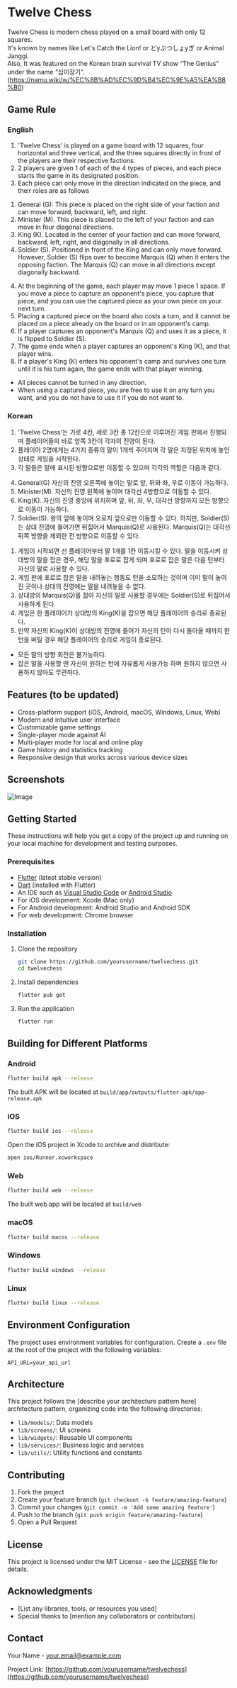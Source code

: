 # Twelve Chess

Twelve Chess is modern chess played on a small board with only 12 squares.  
It's known by names like Let's Catch the Lion! or どуぶつしょуぎ or Animal Janggi.  
Also, It was featured on the Korean brain survival TV show “The Genius” under the name “십이장기”.  
(https://namu.wiki/w/%EC%8B%AD%EC%9D%B4%EC%9E%A5%EA%B8%B0)  

## Game Rule

### English

1. 'Twelve Chess' is played on a game board with 12 squares, four horizontal and three vertical, and the three squares directly in front of the players are their respective factions.
2. 2 players are given 1 of each of the 4 types of pieces, and each piece starts the game in its designated position.
3. Each piece can only move in the direction indicated on the piece, and their roles are as follows
1) General (G): This piece is placed on the right side of your faction and can move forward, backward, left, and right.
2) Minister (M). This piece is placed to the left of your faction and can move in four diagonal directions.
3) King (K). Located in the center of your faction and can move forward, backward, left, right, and diagonally in all directions.
4) Soldier (S). Positioned in front of the King and can only move forward.
However, Soldier (S) flips over to become Marquis (Q) when it enters the opposing faction. The Marquis (Q) can move in all directions except diagonally backward.
4. At the beginning of the game, each player may move 1 piece 1 space. If you move a piece to capture an opponent's piece, you capture that piece, and you can use the captured piece as your own piece on your next turn.
5. Placing a captured piece on the board also costs a turn, and it cannot be placed on a piece already on the board or in an opponent's camp.
6. If a player captures an opponent's Marquis (Q) and uses it as a piece, it is flipped to Soldier (S).
7. The game ends when a player captures an opponent's King (K), and that player wins.
8. If a player's King (K) enters his opponent's camp and survives one turn until it is his turn again, the game ends with that player winning.
* All pieces cannot be turned in any direction.
* When using a captured piece, you are free to use it on any turn you want, and you do not have to use it if you do not want to.

### Korean

1. 'Twelve Chess'는 가로 4칸, 세로 3칸 총 12칸으로 이루어진 게임 판에서 진행되며 플레이어들의 바로 앞쪽 3칸이 각자의 진영이 된다.
2. 플레이어 2명에게는 4가지 종류의 말이 1개씩 주어지며 각 말은 지정된 위치에 놓인 상태로 게임을 시작한다.
3. 각 말들은 말에 표시된 방향으로만 이동할 수 있으며 각각의 역할은 다음과 같다.
4) General(G) 자신의 진영 오른쪽에 놓이는 말로 앞, 뒤와 좌, 우로 이동이 가능하다.
5) Minister(M). 자신의 진영 왼쪽에 놓이며 대각선 4방향으로 이동할 수 있다.
6) King(K). 자신의 진영 중앙에 위치하며 앞, 뒤, 좌, 우, 대각선 방향까지 모든 방향으로 이동이 가능하다.
7) Soldier(S). 왕의 앞에 놓이며 오로지 앞으로만 이동할 수 있다.
하지만, Soldier(S)는 상대 진영에 들어가면 뒤집어서 Marquis(Q)로 사용된다. Marquis(Q)는 대각선 뒤쪽 방향을 제외한 전 방향으로 이동할 수 있다.
1. 게임이 시작되면 선 플레이어부터 말 1개를 1칸 이동시킬 수 있다. 말을 이동시켜 상대방의 말을 잡은 경우, 해당 말을 포로로 잡게 되며 포로로 잡은 말은 다음 턴부터 자신의 말로 사용할 수 있다.
2. 게임 판에 포로로 잡은 말을 내려놓는 행동도 턴을 소모하는 것이며 이미 말이 놓여진 곳이나 상대의 진영에는 말을 내려놓을 수 없다.
3. 상대방의 Marquis(Q)를 잡아 자신의 말로 사용할 경우에는 Soldier(S)로 뒤집어서 사용하게 된다.
4. 게임은 한 플레이어가 상대방의 King(K)을 잡으면 해당 플레이어의 승리로 종료된다.
5. 만약 자신의 King(K)이 상대방의 진영에 들어가 자신의 턴이 다시 돌아올 때까지 한 턴을 버틸 경우 해당 플레이어의 승리로 게임이 종료된다.
* 모든 말의 방향 회전은 불가능하다.
* 잡은 말을 사용할 땐 자신이 원하는 턴에 자유롭게 사용가능 하며 원하지 않으면 사용하지 않아도 무관하다.

## Features (to be updated)

- Cross-platform support (iOS, Android, macOS, Windows, Linux, Web)
- Modern and intuitive user interface
- Customizable game settings
- Single-player mode against AI
- Multi-player mode for local and online play
- Game history and statistics tracking
- Responsive design that works across various device sizes

## Screenshots

![Image](https://github.com/user-attachments/assets/d801bd6e-c240-4101-8732-54d4e716cbae)

## Getting Started

These instructions will help you get a copy of the project up and running on your local machine for development and testing purposes.

### Prerequisites

- [Flutter](https://flutter.dev/docs/get-started/install) (latest stable version)
- [Dart](https://dart.dev/get-dart) (installed with Flutter)
- An IDE such as [Visual Studio Code](https://code.visualstudio.com/) or [Android Studio](https://developer.android.com/studio)
- For iOS development: Xcode (Mac only)
- For Android development: Android Studio and Android SDK
- For web development: Chrome browser

### Installation

1. Clone the repository
   ```bash
   git clone https://github.com/yourusername/twelvechess.git
   cd twelvechess
   ```

2. Install dependencies
   ```bash
   flutter pub get
   ```

3. Run the application
   ```bash
   flutter run
   ```

## Building for Different Platforms

### Android

```bash
flutter build apk --release
```

The built APK will be located at `build/app/outputs/flutter-apk/app-release.apk`

### iOS

```bash
flutter build ios --release
```

Open the iOS project in Xcode to archive and distribute:
```bash
open ios/Runner.xcworkspace
```

### Web

```bash
flutter build web --release
```

The built web app will be located at `build/web`

### macOS

```bash
flutter build macos --release
```

### Windows

```bash
flutter build windows --release
```

### Linux

```bash
flutter build linux --release
```

## Environment Configuration

The project uses environment variables for configuration. Create a `.env` file at the root of the project with the following variables:

```
API_URL=your_api_url
```

## Architecture

This project follows the [describe your architecture pattern here] architecture pattern, organizing code into the following directories:

- `lib/models/`: Data models
- `lib/screens/`: UI screens
- `lib/widgets/`: Reusable UI components
- `lib/services/`: Business logic and services
- `lib/utils/`: Utility functions and constants

## Contributing

1. Fork the project
2. Create your feature branch (`git checkout -b feature/amazing-feature`)
3. Commit your changes (`git commit -m 'Add some amazing feature'`)
4. Push to the branch (`git push origin feature/amazing-feature`)
5. Open a Pull Request

## License

This project is licensed under the MIT License - see the [LICENSE](LICENSE) file for details.

## Acknowledgments

- [List any libraries, tools, or resources you used]
- Special thanks to [mention any collaborators or contributors]

## Contact

Your Name - your.email@example.com

Project Link: [https://github.com/yourusername/twelvechess](https://github.com/yourusername/twelvechess)
